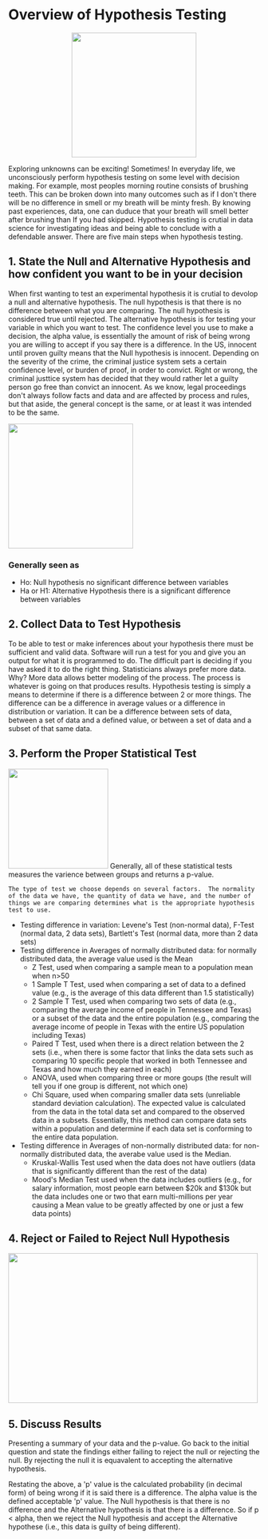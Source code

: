 # Overview of Hypothesis Testing

<p align="center">
  <img src="https://images.fatherly.com/wp-content/uploads/2021/01/indiana-jones-streaming-raiders-first-scene.jpg?q=65&enable=upscale&w=600" width="250"/> 

Exploring   unknowns can be exciting!  Sometimes!  In everyday life, we unconsciously perform hypothesis testing on some level with decision making. For example, most peoples morning routine consists of brushing teeth.  This can be broken down into many outcomes such as if I don't there will be no difference in smell or my breath will be minty fresh.  By knowing past experiences, data, one can duduce that your breath will smell better after brushing than If you had skipped.  Hypothesis testing is crutial in data science for investigating ideas and being able to conclude with a defendable answer.  There are five main steps when hypothesis testing.

## 1. State the Null and Alternative Hypothesis and how confident you want to be in your decision

  When first wanting to test an experimental hypothesis it is crutial to devolop a null and alternative hypothesis.  The null hypothesis is that there is no difference between what you are comparing.  The null hypothesis is considered true until rejected.  The alternative hypothesis is for testing your variable in which you want to test.  The confidence level you use to make a decision, the alpha value, is essentially the amount of risk of being wrong you are willing to accept if you say there is a difference.  In the US, innocent until proven guilty means that the Null hypothesis is innocent.  Depending on the severity of the crime, the criminal justice system sets a certain confidence level, or burden of proof, in order to convict.  Right or wrong, the criminal justtice system has decided that they would rather let a guilty person go free than convict an innocent.  As we know, legal proceedings don't always follow facts and data and are affected by process and rules, but that aside, the general concept is the same, or at least it was intended to be the same.  
  

<img src="http://utee63lakop1ozmny1lmo13a-wpengine.netdna-ssl.com/files/newsletter/I-am-the-null-hypothesis.jpg" width="250"/>

### Generally seen as
- Ho: Null hypothesis no significant difference between variables
- Ha or H1: Alternative Hypothesis there is a significant difference between variables
  
## 2. Collect Data to Test Hypothesis
  
  To be able to test or make inferences about your hypothesis there must be sufficient and valid data.  Software will run a test for you and give you an output for what it is programmed to do.  The difficult part is deciding if you have asked it to do the right thing.  Statisticians always prefer more data.  Why?  More data allows better modeling of the process.  The process is whatever is going on that produces results.  Hypothesis testing is simply a means to determine if there is a difference between 2 or more things.  The difference can be a difference in average values or a difference in distribution or variation.  It can be a difference between sets of data, between a set of data and a defined value, or between a set of data and a subset of that same data.   
  
## 3. Perform the Proper Statistical Test
  
 <img src=https://compote.slate.com/images/4bb1d42b-e0d3-4bfa-9b85-103b63977542.jpg width="200"> Generally, all of these statistical tests measures the varience between groups and returns a p-value.  

    The type of test we choose depends on several factors.  The normality of the data we have, the quantity of data we have, and the number of things we are comparing determines what is the appropriate hypothesis test to use.
- Testing difference in variation:  Levene's Test (non-normal data), F-Test (normal data, 2 data sets), Bartlett's Test (normal data, more than 2 data sets)
- Testing difference in Averages of normally distributed data: for normally distributed data, the average value used is the Mean
  - Z Test, used when comparing a sample mean to a population mean when n>50 
  - 1 Sample T Test, used when comparing a set of data to a defined value (e.g., is the average of this data different than 1.5 statistically)
  - 2 Sample T Test, used when comparing two sets of data (e.g., comparing the average income of people in Tennessee and Texas) or a subset of the data and the entire population (e.g., comparing the average income of people in Texas with the entire US population including Texas)
  - Paired T Test, used when there is a direct relation between the 2 sets (i.e., when there is some factor that links the data sets such as comparing 10 specific people that worked in both Tennessee and Texas and how much they earned in each)
  - ANOVA, used when comparing three or more goups (the result will tell you if one group is different, not which one)
  - Chi Square, used when comparing smaller data sets (unreliable standard deviation calculation).  The expected value is calculated from the data in the total data set and compared to the observed data in a subsets.  Essentially, this method can compare data sets within a population and determine if each data set is conforming to the entire data population.
- Testing difference in Averages of non-normally distributed data:  for non-normally distributed data, the averabe value used is the Median.
  - Kruskal-Wallis Test used when the data does not have outliers (data that is significantly different than the rest of the data)
  - Mood's Median Test used when the data includes outliers (e.g., for salary information, most people earn between $20k and $130k but the data includes one or two that earn multi-millions per year causing a Mean value to be greatly affected by one or just a few data points)

## 4. Reject or Failed to Reject Null Hypothesis
<img src="https://user-images.githubusercontent.com/100227270/159238521-26e0bf91-a6b1-4ffa-9561-477164162b23.png" width="500" height="300" />
  
## 5. Discuss Results
Presenting a summary of your data and the p-value.  Go back to the initial question and state the findings either failing to reject the null or rejecting the null.  By rejecting the null it is equavalent to accepting the alternative hypothesis.
  
  Restating the above, a 'p' value is the calculated probability (in decimal form) of being wrong if it is said there is a difference.  The alpha value is the defined acceptable 'p' value.  The Null hypothesis is that there is no difference and the Alternative hypothesis is that there is a difference.  So if p < alpha, then we reject the Null hypothesis and accept the Alternative hypothese (i.e., this data is guilty of being different).
